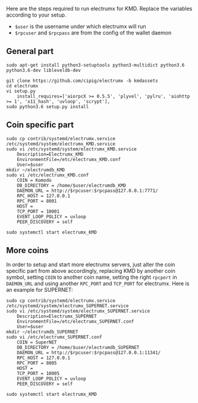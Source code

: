 Here are the steps required to run electrumx for KMD.
Replace the variables according to your setup.

- `$user` is the username under which electrumx will run
- `$rpcuser` and `$rpcpass` are from the config of the wallet daemon


## General part
```shell
sudo apt-get install python3-setuptools python3-multidict python3.6 python3.6-dev libleveldb-dev

git clone https://github.com/cipig/electrumx -b kmdassets
cd electrumx
vi setup.py
    install_requires=['aiorpcX >= 0.5.5', 'plyvel', 'pylru', 'aiohttp >= 1', 'x11_hash', 'uvloop', 'scrypt'],
sudo python3.6 setup.py install
```

## Coin specific part
```shell
sudo cp contrib/systemd/electrumx.service /etc/systemd/system/electrumx_KMD.service
sudo vi /etc/systemd/system/electrumx_KMD.service
    Description=Electrumx_KMD
    EnvironmentFile=/etc/electrumx_KMD.conf
    User=$user
mkdir ~/electrumdb_KMD
sudo vi /etc/electrumx_KMD.conf
    COIN = Komodo
    DB_DIRECTORY = /home/$user/electrumdb_KMD
    DAEMON_URL = http://$rpcuser:$rpcpass@127.0.0.1:7771/
    RPC_HOST = 127.0.0.1
    RPC_PORT = 8001
    HOST =
    TCP_PORT = 10001
    EVENT_LOOP_POLICY = uvloop
    PEER_DISCOVERY = self

sudo systemctl start electrumx_KMD
```

## More coins

In order to setup and start more electrumx servers, just alter the coin specific part from above accordingly,
replacing KMD by another coin symbol, setting `COIN` to another coin name, setting the right `rpcport` in `DAEMON_URL` and using another `RPC_PORT` and `TCP_PORT` for electrumx. Here is an example for SUPERNET:

```shell
sudo cp contrib/systemd/electrumx.service /etc/systemd/system/electrumx_SUPERNET.service
sudo vi /etc/systemd/system/electrumx_SUPERNET.service
    Description=Electrumx_SUPERNET
    EnvironmentFile=/etc/electrumx_SUPERNET.conf
    User=$user
mkdir ~/electrumdb_SUPERNET
sudo vi /etc/electrumx_SUPERNET.conf
    COIN = SuperNET
    DB_DIRECTORY = /home/$user/electrumdb_SUPERNET
    DAEMON_URL = http://$rpcuser:$rpcpass@127.0.0.1:11341/
    RPC_HOST = 127.0.0.1
    RPC_PORT = 8005
    HOST =
    TCP_PORT = 10005
    EVENT_LOOP_POLICY = uvloop
    PEER_DISCOVERY = self

sudo systemctl start electrumx_KMD
```
